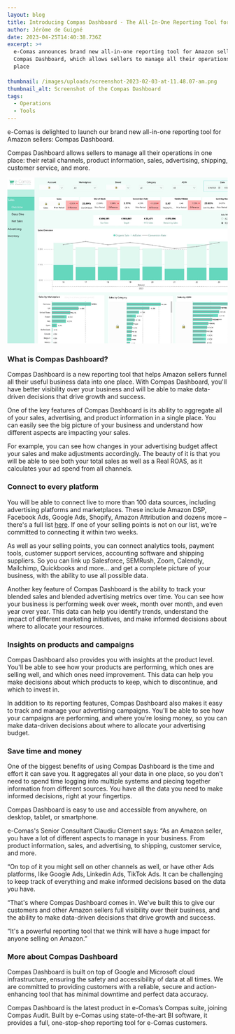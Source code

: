 ```yaml
---
layout: blog
title: Introducing Compas Dashboard - The All-In-One Reporting Tool for Amazon Sellers
author: Jérôme de Guigné
date: 2023-04-25T14:40:38.736Z
excerpt: >+
  e-Comas announces brand new all-in-one reporting tool for Amazon sellers,
  Compas Dashboard, which allows sellers to manage all their operations in one
  place

thumbnail: /images/uploads/screenshot-2023-02-03-at-11.48.07-am.png
thumbnail_alt: Screenshot of the Compas Dashboard
tags:
  - Operations
  - Tools
---
```

<!--StartFragment-->

e-Comas is delighted to launch our brand new all-in-one reporting tool for Amazon sellers: Compas Dashboard.

Compas Dashboard allows sellers to manage all their operations in one place: their retail channels, product information, sales, advertising, shipping, customer service, and more.

![Compas dashboard in action](/images/uploads/untitled-design-34-.png)

### What is Compas Dashboard?

Compas Dashboard is a new reporting tool that helps Amazon sellers funnel all their useful business data into one place. With Compas Dashboard, you'll have better visibility over your business and will be able to make data-driven decisions that drive growth and success.

One of the key features of Compas Dashboard is its ability to aggregate all of your sales, advertising, and product information in a single place. You can easily see the big picture of your business and understand how different aspects are impacting your sales.

For example, you can see how changes in your advertising budget affect your sales and make adjustments accordingly. The beauty of it is that you will be able to see both your total sales as well as a Real ROAS, as it calculates your ad spend from all channels.

### Connect to every platform

You will be able to connect live to more than 100 data sources, including advertising platforms and marketplaces. These include Amazon DSP, Facebook Ads, Google Ads, Shopify, Amazon Attribution and dozens more – there's a full list [here](https://airtable.com/shrM73KUL3G0rrKP3). If one of your selling points is not on our list, we're committed to connecting it within two weeks.

As well as your selling points, you can connect analytics tools, payment tools, customer support services, accounting software and shipping suppliers. So you can link up Salesforce, SEMRush, Zoom, Calendly, Mailchimp, Quickbooks and more... and get a complete picture of your business, with the ability to use all possible data.

Another key feature of Compas Dashboard is the ability to track your blended sales and blended advertising metrics over time. You can see how your business is performing week over week, month over month, and even year over year. This data can help you identify trends, understand the impact of different marketing initiatives, and make informed decisions about where to allocate your resources.

### Insights on products and campaigns

Compas Dashboard also provides you with insights at the product level. You'll be able to see how your products are performing, which ones are selling well, and which ones need improvement. This data can help you make decisions about which products to keep, which to discontinue, and which to invest in.

In addition to its reporting features, Compas Dashboard also makes it easy to track and manage your advertising campaigns. You'll be able to see how your campaigns are performing, and where you’re losing money, so you can make data-driven decisions about where to allocate your advertising budget.

### Save time and money

One of the biggest benefits of using Compas Dashboard is the time and effort it can save you. It aggregates all your data in one place, so you don't need to spend time logging into multiple systems and piecing together information from different sources. You have all the data you need to make informed decisions, right at your fingertips.

Compas Dashboard is easy to use and accessible from anywhere, on desktop, tablet, or smartphone.

e-Comas's Senior Consultant Claudiu Clement says: “As an Amazon seller, you have a lot of different aspects to manage in your business. From product information, sales, and advertising, to shipping, customer service, and more.

“On top of it you might sell on other channels as well, or have other Ads platforms, like Google Ads, Linkedin Ads, TikTok Ads. It can be challenging to keep track of everything and make informed decisions based on the data you have.

“That's where Compas Dashboard comes in. We've built this to give our customers and other Amazon sellers full visibility over their business, and the ability to make data-driven decisions that drive growth and success.

“It's a powerful reporting tool that we think will have a huge impact for anyone selling on Amazon.”

### M﻿ore about Compas Dashboard

Compas Dashboard is built on top of Google and Microsoft cloud infrastructure, ensuring the safety and accessibility of data at all times. We are committed to providing customers with a reliable, secure and action-enhancing tool that has minimal downtime and perfect data accuracy. 

Compas Dashboard is the latest product in e-Comas’s Compas suite, joining Compas Audit. Built by e-Comas using state-of-the-art BI software, it provides a full, one-stop-shop reporting tool for e-Comas customers.